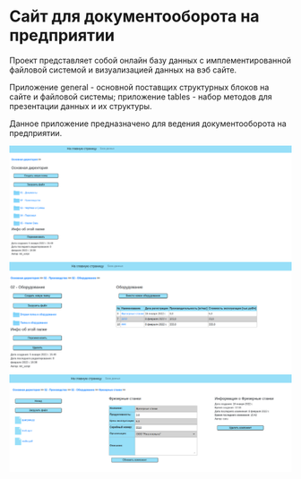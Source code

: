 # Сайт для документооборота на предприятии

Проект представляет собой онлайн базу данных с имплементированной файловой системой и визуализацией данных на вэб сайте. 

Приложение general - основной поставщих структурных блоков на сайте и файловой системы;
приложение tables - набор методов для презентации данных и их структуры.

Данное приложение предназначено для ведения документооборота на предприятии.

![alt text](staticfiles/present_img/prim_str.png)
![alt text](staticfiles/present_img/equipment.png)
![alt text](staticfiles/present_img/equipment_inst.png)
